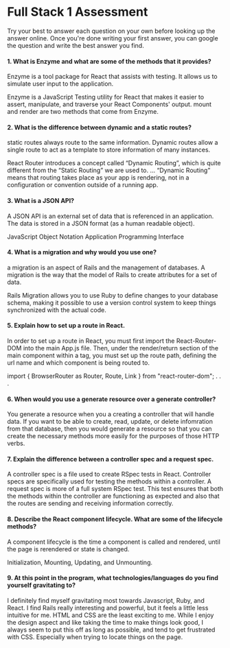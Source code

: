 # Full Stack 1 Assessment

Try your best to answer each question on your own before looking up the answer online. Once you're done writing your first answer, you can google the question and write the best answer you find.

#### 1. What is Enzyme and what are some of the methods that it provides?

Enzyme is a tool package for React that assists with testing.  It allows us to simulate user input to the application.

Enzyme is a JavaScript Testing utility for React that makes it easier to assert, manipulate, and traverse your React Components' output. 
mount and render are two methods that come from Enzyme.

#### 2. What is the difference between dynamic and a static routes?

static routes always route to the same information.  Dynamic routes allow a single route to act as a template to store information of many instances. 

React Router introduces a concept called “Dynamic Routing”, which is quite different from the “Static Routing” we are used to. ... “Dynamic Routing” means that routing takes place as your app is rendering, not in a configuration or convention outside of a running app.

#### 3. What is a JSON API?

A JSON API is an external set of data that is referenced in an application.  The data is stored in a JSON format (as a human readable object).

JavaScript Object Notation Application Programming Interface

#### 4. What is a migration and why would you use one?

a migration is an aspect of Rails and the management of databases.  A migration is the way that the model of Rails to create attributes for a set of data.

Rails Migration allows you to use Ruby to define changes to your database schema, making it possible to use a version control system to keep things synchronized with the actual code.

#### 5. Explain how to set up a route in React.

In order to set up a route in React, you must first import the React-Router-DOM into the main App.js file.  Then, under the render/return section of the main component within a <Router> tag, you must set up the route path, defining the url name and which component is being routed to.

import {
	  BrowserRouter as Router,
	  Route,
	  Link
	} from "react-router-dom";
.
.
.
<Route path="/" exact component={Home} />
<Route path="/about/" component={AboutUs} />

#### 6. When would you use a generate resource over a generate controller?

You generate a resource when you a creating a controller that will handle data.  If you want to be able to create, read, update, or delete infomration from that database, then you would generate a resource so that you can create the necessary methods more easily for the purposes of those HTTP verbs.

#### 7. Explain the difference between a controller spec and a request spec.

A controller spec is a file used to create RSpec tests in React.  Controller specs are specifically used for testing the methods within a controller.  A request spec is more of a full system RSpec test. This test ensures that both the methods within the controller are functioning as expected and also that the routes are sending and receiving information correctly.

#### 8. Describe the React component lifecycle. What are some of the lifecycle methods?

A component lifecycle is the time a component is called and rendered, until the page is rerendered or state is changed.

Initialization, Mounting, Updating, and Unmounting. 


#### 9. At this point in the program, what technologies/languages do you find yourself gravitating to?

I definitely find myself gravitating most towards Javascript, Ruby, and React.  I find Rails really interesting and powerful, but it feels a little less intuitive for me. HTML and CSS are the least exciting to me.  While I enjoy the design aspect and like taking the time to make things look good, I always seem to put this off as long as possible, and tend to get frustrated with CSS.  Especially when trying to locate things on the page.